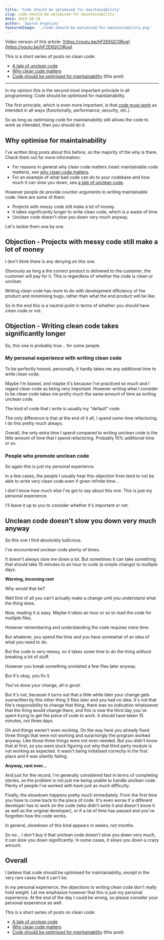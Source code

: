 ```yaml
---
title: 'Code should be optimised for maintainability'
slug: code-should-be-optimised-for-maintainability
date: 2019-10-18
author: 'Spyros Argalias'
featuredImage: './code-should-be-optimised-for-maintainability.png'
---
```


Video version of this article: [https://youtu.be/hF2E6QCORug](https://youtu.be/hF2E6QCORug)

This is a short series of posts on clean code:
- [A tale of unclean code](/blog/tale-of-unclean-code/)
- [Why clean code matters](/blog/why-clean-code-matters/)
- [Code should be optimised for maintainability](/blog/code-should-be-optimised-for-maintainability/) (this post)

---


In my opinion this is the second most important principle in all programming: Code should be optimised for maintainability.

The first principle, which is even more important, is that [code must work](/blog/code-must-work) as intended in all ways (functionally, performance, security, etc.).

So as long as optimising code for maintainability still allows the code to work as intended, then you should do it.


## Why optimise for maintainability

I've written blog posts about this before, so the majority of the why is there. Check them out for more information:
- For reasons in general why clean code matters (read: maintainable code matters), see [why clean code matters](/blog/why-clean-code-matters/).
- For an example of what bad code can do to your codebase and how much it can slow you down, see [a tale of unclean code](/blog/tale-of-unclean-code/).


However people do provide counter-arguments to writing maintainable code. Here are some of them:
- Projects with messy code still make a lot of money.
- It takes significantly longer to write clean code, which is a waste of time.
- Unclean code doesn't slow you down very much anyway.

Let's tackle them one by one.


## Objection - Projects with messy code still make a lot of money

I don't think there is any denying on this one.

Obviously as long a the correct product is delivered to the customer, the customer will pay for it. This is regardless of whether the code is clean or unclean.

Writing clean code has more to do with development efficiency of the product and minimising bugs, rather than what the end product will be like.

So in the end this is a neutral point in terms of whether you should have clean code or not.


## Objection - Writing clean code takes significantly longer

So, this one is probably true... for some people.

### My personal experience with writing clean code

To be perfectly honest, personally, it hardly takes me any additional time to write clean code.

Maybe I'm biased, and maybe it's because I've practiced so much and I regard clean code as being very important. However writing what I consider to be clean code takes me pretty much the same amount of time as writing unclean code.

The kind of code that I write is usually my "default" code.

The only difference is that at the end of it all, I spend some time refactoring. I do this pretty much always.

Overall, the only extra time I spend compared to writing unclean code is the little amount of time that I spend refactoring. Probably 10% additional time or so.

### People who promote unclean code

So again this is just my personal experience.

In a few cases, the people I usually hear this objection from tend to not be able to write very clean code even if given infinite time...

I don't know how much else I've got to say about this one. This is just my personal experience.

I'll leave it up to you to consider whether it's important or not.


## Unclean code doesn't slow you down very much anyway

So this one I find absolutely ludicrous.

I've encountered unclean code plenty of times.

It doesn't always slow me down a lot. But sometimes it can take something that should take 15 minutes to an hour to code (a simple change) to multiple days.

**Warning, incoming rant**

Why would that be?

Well first of all you can't actually make a change until you understand what the thing does.

Now, reading it is easy. Maybe it takes an hour or so to read the code for multiple files.

However remembering and understanding the code requires more time.

But whatever, you spend the time and you have somewhat of an idea of what you need to do.

But the code is very messy, so it takes some time to do the thing without breaking a lot of stuff.

However you break something unrelated a few files later anyway.

But it's okay, you fix it.

You've done your change, all is good.

But it's not, because it turns out that a little while later your change gets overwritten by this other thing 3 files later and you had no idea. It's not that file's responsibility to change that thing, there was no indication whatsoever that the thing would change there, and this is now the third day you've spent trying to get the piece of code to work. It should have taken 15 minutes, not three days.

Oh and things weren't even working. On the way here you already fixed three things that were not working and surprisingly the program worked anyway. Like those three things were not even needed. But you didn't know that at first, so you were stuck figuring out why that third party module is not working as expected. It wasn't being initialised correctly in the first place and it was silently failing.

**Anyway, rant over...**

And just for the record, I'm generally considered fast in terms of completing stories, so the problem is not just me being unable to handle unclean code. Plenty of people I've worked with have just as much difficulty.

Finally, the slowdown happens pretty much immediately. From the first time you have to come back to the piece of code. It's even worse if a different developer has to work on the code (who didn't write it and doesn't know it as well as the original developer), or if a lot of time has passed and you've forgotten how the code works.

In general, slowdown of this kind appears in weeks, not months.

So no... I don't buy it that unclean code doesn't slow you down very much, it can slow you down significantly. In some cases, it slows you down a crazy amount.


## Overall

I believe that code should be optimised for maintainability, except in the very rare cases that it can't be.

In my personal experience, the objections to writing clean code don't really hold weight. Let me emphasize however that this is just my personal experience. At the end of the day I could be wrong, so please consider your personal experience as well.


This is a short series of posts on clean code:
- [A tale of unclean code](/blog/tale-of-unclean-code/)
- [Why clean code matters](/blog/why-clean-code-matters/)
- [Code should be optimised for maintainability](/blog/code-should-be-optimised-for-maintainability/) (this post)

